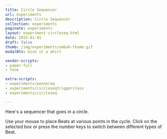 ```yaml
---
title: Circle Sequencer
url: experiments
description: Circle Sequencer
collection: experiments
paginate: experiments
layout: experiment-circleseq.html
date: 2015-01-01
draft: false
thumb: /img/experiments/ombak-thumb.gif
modalBtn: Give it a whirl

vendor-scripts:
- paper-full
- Tone

extra-scripts:
- experiments/pennereq
- experiments/circleseqtriggerclass
- experiments/circleseq

---
```

Here's a sequencer that goes in a circle.

Use your mouse to place Beats at various points in the cycle. Click on the selected box or press the number keys to switch between different types of Beat.